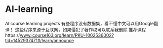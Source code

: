 # AI-learning
AI course learning projects
有些程序没有数据集，看不懂中文可以用Google翻译！
这些程序来源于互联网，如果侵犯了著作权可以联系我删除
推荐课程https://www.icourse163.org/learn/PKU-1002536002?tid=1452937471#/learn/announce
